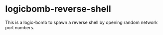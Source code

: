 # logicbomb-reverse-shell
This is a logic-bomb to spawn a reverse shell  by opening random network port numbers.
